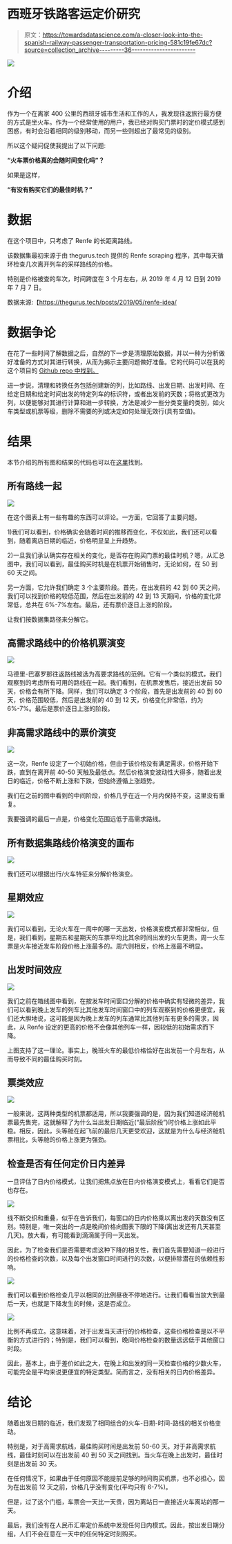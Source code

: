 # 西班牙铁路客运定价研究

> 原文：<https://towardsdatascience.com/a-closer-look-into-the-spanish-railway-passenger-transportation-pricing-581c19fe67dc?source=collection_archive---------36----------------------->

![](img/8da49e6fab7055c523d9100a5d549adf.png)

# 介绍

作为一个在离家 400 公里的西班牙城市生活和工作的人，我发现往返旅行最方便的方式是坐火车。作为一个经常使用的用户，我已经对购买门票时的定价模式感到困惑，有时会沿着相同的级别移动，而另一些则超出了最常见的级别。

所以这个疑问促使我提出了以下问题:

**“火车票价格真的会随时间变化吗”？**

如果是这样，

**“有没有购买它们的最佳时机？”**

# 数据

在这个项目中，只考虑了 Renfe 的长距离路线。

该数据集最初来源于由 thegurus.tech 提供的 Renfe scraping 程序，其中每天循环检查几次离开列车的采样路线的价格。

特别是价格被查的车次，时间跨度在 3 个月左右，从 2019 年 4 月 12 日到 2019 年 7 月 7 日。

数据来源:【https://thegurus.tech/posts/2019/05/renfe-idea/ 

# 数据争论

在花了一些时间了解数据之后，自然的下一步是清理原始数据，并以一种为分析做好准备的方式对其进行转换，从而为揭示主要问题做好准备。它的代码可以在我的这个项目的 [Github repo 中找到。](https://github.com/Salvinha-vlc/Renfe-project)

进一步说，清理和转换任务包括创建新的列，比如路线、出发日期、出发时间、在给定日期和给定时间出发的特定列车的标识符，或者出发前的天数；将格式更改为列，以便能够对其进行计算和进一步转换，方法是减少一些分类变量的类别，如火车类型或机票等级，删除不需要的列或决定如何处理无效行(具有空值)。

# 结果

本节介绍的所有图和结果的代码也可以在[这里](https://github.com/Salvinha-vlc/Renfe-project)找到。

## 所有路线一起

![](img/ee4d93e97456bc06347d8ba76aefa439.png)

在这个图表上有一些有趣的东西可以评论。一方面，它回答了主要问题。

1)我们可以看到，价格确实会随着时间的推移而变化，不仅如此，我们还可以看到，随着离店日期的临近，价格明显呈上升趋势。

2)一旦我们承认确实存在相关的变化，是否存在购买门票的最佳时机？嗯，从汇总图中，我们可以看到，最佳购买时机是在机票开始销售时，无论如何，在 50 到 60 天之间。

另一方面，它允许我们确定 3 个主要阶段。首先，在出发前的 42 到 60 天之间，我们可以找到价格的较低范围，然后在出发前的 42 到 13 天期间，价格的变化非常低，总共在 6%-7%左右。最后，还有票价逐日上涨的阶段。

让我们按数据集路径来分解它。

## 高需求路线中的价格机票演变

![](img/3bf08b37b88e2bd42756e144d52c948b.png)

马德里-巴塞罗那往返路线被选为高要求路线的范例。它有一个类似的模式，我们观察到的考虑所有可用的路线在一起。我们看到，在机票发售后，接近出发前 50 天，价格会有所下降。同样，我们可以确定 3 个阶段，首先是出发前的 40 到 60 天，价格范围较低，然后是出发前的 40 到 12 天，价格变化非常低，约为 6%-7%。最后是票价逐日上涨的阶段。

## 非高需求路线中的票价演变

![](img/295767b16d894d34aa624dcc5c8b2e7d.png)

这一次，Renfe 设定了一个初始价格，但由于该价格没有满足需求，价格开始下跌，直到在离开前 40-50 天触及最低点。然后价格演变波动性大得多，随着出发日的临近，价格不断上涨和下跌，但始终遵循上涨趋势。

我们在之前的图中看到的中间阶段，价格几乎在近一个月内保持不变，这里没有重复。

我要强调的最后一点是，价格变化范围远低于高需求路线。

## 所有数据集路线价格演变的画布

![](img/d234e447ef865a7cff93880f693ea613.png)

我们还可以根据出行/火车特征来分解价格演变。

## 星期效应

![](img/c760a329889c3452fb710afad82a9b65.png)

我们可以看到，无论火车在一周中的哪一天出发，价格演变模式都非常相似，但是，我们看到，星期五和星期天的车票平均比其余时间出发的火车更贵。周一火车票是火车接近发车阶段价格上涨最多的。周六则相反，价格上涨最不明显。

## 出发时间效应

![](img/61860f10b2ee0112f30132698ace4ec9.png)

我们之前在箱线图中看到，在按发车时间窗口分解的价格中确实有轻微的差异，我们可以看到晚上发车的列车比其他发车时间窗口中的列车观察到的价格更便宜，我们还大胆地说，这可能是因为晚上发车的列车通常比其他列车有更多的需求，因此，从 Renfe 设定的更高的价格不会像其他列车一样，因较低的初始需求而下降。

上图支持了这一理论。事实上，晚班火车的最低价格恰好在出发前一个月左右，从而导致不同的最佳购买时刻。

## 票类效应

![](img/49d204ba51c07379557b5d7db607ecf8.png)

一般来说，这两种类型的机票都适用，所以我要强调的是，因为我们知道经济舱机票最先售完，这就解释了为什么当出发日期临近(“最后阶段”)时价格上涨如此平稳。相反，因此，头等舱在起飞前的最后几天更受欢迎，这就是为什么与经济舱机票相比，头等舱的价格上涨更为强劲。

## 检查是否有任何定价日内差异

一旦评估了日内价格模式，让我们把焦点放在日内价格演变模式上，看看它们是否也存在。

![](img/9de3c382ac8d962ecff2424c1e3743ff.png)

线不断交织和重叠，似乎在告诉我们，每窗口的日内价格乘以离出发的天数没有区别。特别是，唯一突出的一点是晚间价格向图表下限的下降(离出发还有几天甚至几天)。放大看，有可能看到滴滴属于同一天出发。

因此，为了检查我们是否需要考虑这种下降的相关性，我们首先需要知道一般进行的价格检查的次数，以及每个出发窗口时间进行的次数，以便排除潜在的依赖性影响。

![](img/945bea06b264616f03618a3578f5e0c9.png)

我们可以看到价格检查几乎以相同的比例昼夜不停地进行。让我们看看当放大到最后一天，也就是下降发生的时候，这是否成立。

![](img/96a04bf3319f8b58f34ed83411d75e99.png)

比例不再成立。这意味着，对于出发当天进行的价格检查，这些价格检查是以不平衡的方式进行的；特别是，我们可以看到，晚间价格检查的数量远远低于其他窗口时段。

因此，基本上，由于差价如此之大，在晚上和出发的同一天检查价格的少数火车，可能完全是平均来说更便宜的特定类型。简而言之，没有相关的日内价格差异。

# 结论

随着出发日期的临近，我们发现了相同组合的火车-日期-时间-路线的相关价格变动。

特别是，对于高需求航线，最佳购买时间是出发前 50-60 天。对于非高需求航线，最佳时刻可以在出发前 40 到 50 天之间找到。当火车在晚上出发时，最佳时刻是出发前 30 天。

在任何情况下，如果由于任何原因不能提前足够的时间购买机票，也不必担心，因为在出发前 12 天之前，价格几乎没有变化(平均只有 6-7%)。

但是，过了这个门槛，车票会一天比一天贵，因为离站日一直接近火车离站的那一天。

最后，我们没有在人民币汇率定价系统中发现任何日内模式。因此，按出发日期分组，人们不会在意在一天中的任何特定时刻购买。
